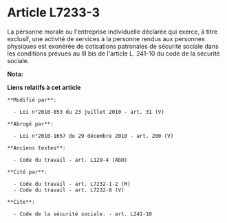 # Article L7233-3

La personne morale ou l'entreprise individuelle déclarée qui exerce, à titre exclusif, une activité de services à la personne
rendus aux personnes physiques est exonérée de cotisations patronales de sécurité sociale dans les conditions prévues au III
bis de l'article L. 241-10 du code de la sécurité sociale.

**Nota:**



**Liens relatifs à cet article**

	**Modifié par**:

	  - Loi n°2010-853 du 23 juillet 2010 - art. 31 (V)

	**Abrogé par**:

	  - Loi n°2010-1657 du 29 décembre 2010 - art. 200 (V)

	**Anciens textes**:

	  - Code du travail - art. L129-4 (AbD)

	**Cité par**:

	  - Code du travail - art. L7232-1-2 (M)
	  - Code du travail - art. L7232-8 (V)

	**Cite**:

	  - Code de la sécurité sociale. - art. L241-10
